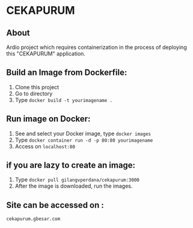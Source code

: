 # CEKAPURUM

## About

Ardio project which requires containerization in the process of deploying this "CEKAPURUM" application.


## Build an Image from Dockerfile:

 1. Clone this project
 2. Go to directory
 3. Type `docker build -t yourimagename .`
 
## Run image on Docker:

  1. See and select your Docker image, type `docker images`
  2. Type `docker container run -d -p 80:80 yourimagename`
  3. Access on `localhost:80`
  
## if you are lazy to create an image:
  1. Type `docker pull gilangvperdana/cekapurum:3000`
  2. After the image is downloaded, run the images.

## Site can be accessed on :
 `cekapurum.gbesar.com`
